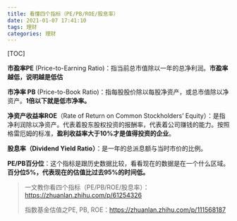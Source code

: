 ```yaml
---
title: 看懂四个指标（PE/PB/ROE/股息率）
date: 2021-01-07 17:41:10
tags: 理财
categories: 理财
---
```


[TOC]

<!--more-->

**市盈率PE** (Price-to-Earning Ratio)：指当前总市值除以一年的总净利润。**市盈率越低，说明越是低估**

**市净率 PB** (Price-to-Book Ratio)：指每股股价除以每股净资产，或总市值除以净资产。**1倍以下就是低市净率。**

**净资产收益率ROE**（Rate of Return on Common Stockholders’ Equity）：是指净利润除以净资产。代表着股东股权投资的报酬率，代表着公司赚钱的能力。按照格雷厄姆的标准，**盈利收益率大于10%才是值得投资的企业**。

**股息率（Dividend Yield Ratio）**：是一年的总派息额与当时市价的比例。

**PE/PB百分位**：这个指标是跟历史数据比较，看看现在的数据是在一个什么区域。**百分位5%，代表现在的估值比过去95%的时间低。**

> 一文教你看四个指标（PE/PB/ROE/股息率）：https://zhuanlan.zhihu.com/p/61254326
>
> 指数基金估值之PE, PB, ROE：https://zhuanlan.zhihu.com/p/111568187

